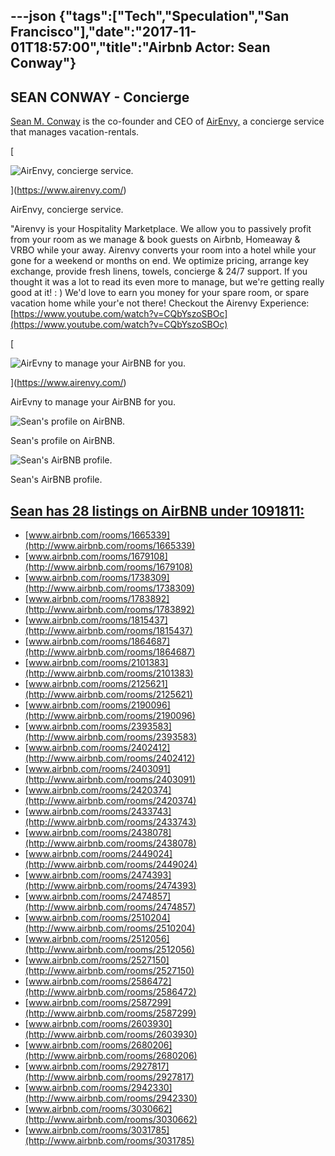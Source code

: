---json
{"tags":["Tech","Speculation","San Francisco"],"date":"2017-11-01T18:57:00","title":"Airbnb Actor: Sean Conway"}
---

SEAN CONWAY **\- Concierge**
----------------------------

[Sean M. Conway](https://www.linkedin.com/in/seanmconway) is the co-founder and CEO of [AirEnvy,](https://www.airenvy.com/) a concierge service that manages vacation-rentals.

[

![AirEnvy, concierge service.](/assets/uploads/Airenvy)

](https://www.airenvy.com/)

AirEnvy, concierge service.

"Airenvy is your Hospitality Marketplace. We allow you to passively profit from your room as we manage & book guests on Airbnb, Homeaway & VRBO while your away. Airenvy converts your room into a hotel while your gone for a weekend or months on end. We optimize pricing, arrange key exchange, provide fresh linens, towels, concierge & 24/7 support. If you thought it was a lot to read its even more to manage, but we're getting really good at it! : ) We'd love to earn you money for your spare room, or spare vacation home while your'e not there! Checkout the Airenvy Experience: [https://www.youtube.com/watch?v=CQbYszoSBOc](https://www.youtube.com/watch?v=CQbYszoSBOc)

[

![AirEvny to manage your AirBNB for you.](/assets/uploads/airevny)

](https://www.airenvy.com/)

AirEvny to manage your AirBNB for you.

![Sean's profile on AirBNB.](/assets/uploads/sean+conway)

Sean's profile on AirBNB.

  

![Sean's AirBNB profile.](/assets/uploads/Sean%27s+profile)

Sean's AirBNB profile.

[Sean has 28 listings on AirBNB under 1091811:](https://www.airbnb.com/users/show/1091811)
------------------------------------------------------------------------------------------

*   [www.airbnb.com/rooms/1665339](http://www.airbnb.com/rooms/1665339)
*   [www.airbnb.com/rooms/1679108](http://www.airbnb.com/rooms/1679108) [](http://www.airbnb.com/rooms/1738309) 
*   [www.airbnb.com/rooms/1738309](http://www.airbnb.com/rooms/1738309)
*   [www.airbnb.com/rooms/1783892](http://www.airbnb.com/rooms/1783892)
*   [www.airbnb.com/rooms/1815437](http://www.airbnb.com/rooms/1815437) [](http://www.airbnb.com/rooms/1864687) 
*   [www.airbnb.com/rooms/1864687](http://www.airbnb.com/rooms/1864687)
*   [www.airbnb.com/rooms/2101383](http://www.airbnb.com/rooms/2101383)
*   [www.airbnb.com/rooms/2125621](http://www.airbnb.com/rooms/2125621)
*   [www.airbnb.com/rooms/2190096](http://www.airbnb.com/rooms/2190096)
*   [www.airbnb.com/rooms/2393583](http://www.airbnb.com/rooms/2393583)
*   [www.airbnb.com/rooms/2402412](http://www.airbnb.com/rooms/2402412)
*   [www.airbnb.com/rooms/2403091](http://www.airbnb.com/rooms/2403091)
*   [www.airbnb.com/rooms/2420374](http://www.airbnb.com/rooms/2420374)
*   [www.airbnb.com/rooms/2433743](http://www.airbnb.com/rooms/2433743)
*   [www.airbnb.com/rooms/2438078](http://www.airbnb.com/rooms/2438078)
*   [www.airbnb.com/rooms/2449024](http://www.airbnb.com/rooms/2449024)
*   [www.airbnb.com/rooms/2474393](http://www.airbnb.com/rooms/2474393)
*   [www.airbnb.com/rooms/2474857](http://www.airbnb.com/rooms/2474857)
*   [www.airbnb.com/rooms/2510204](http://www.airbnb.com/rooms/2510204)
*   [www.airbnb.com/rooms/2512056](http://www.airbnb.com/rooms/2512056)
*   [www.airbnb.com/rooms/2527150](http://www.airbnb.com/rooms/2527150)
*   [www.airbnb.com/rooms/2586472](http://www.airbnb.com/rooms/2586472) [](http://www.airbnb.com/rooms/2587299) 
*   [www.airbnb.com/rooms/2587299](http://www.airbnb.com/rooms/2587299)
*   [www.airbnb.com/rooms/2603930](http://www.airbnb.com/rooms/2603930) [](http://www.airbnb.com/rooms/2680206) 
*   [www.airbnb.com/rooms/2680206](http://www.airbnb.com/rooms/2680206) [](http://www.airbnb.com/rooms/2927817) 
*   [www.airbnb.com/rooms/2927817](http://www.airbnb.com/rooms/2927817)
*   [www.airbnb.com/rooms/2942330](http://www.airbnb.com/rooms/2942330)
*   [www.airbnb.com/rooms/3030662](http://www.airbnb.com/rooms/3030662)
*   [www.airbnb.com/rooms/3031785](http://www.airbnb.com/rooms/3031785)